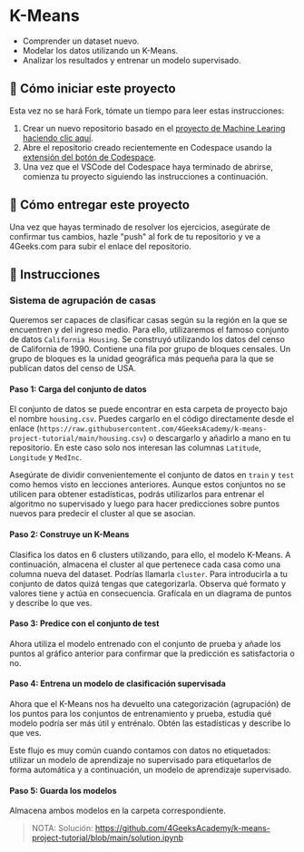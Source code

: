 <!-- hide -->
# K-Means
<!-- endhide -->

- Comprender un dataset nuevo.
- Modelar los datos utilizando un K-Means.
- Analizar los resultados y entrenar un modelo supervisado.

## 🌱  Cómo iniciar este proyecto

Esta vez no se hará Fork, tómate un tiempo para leer estas instrucciones:

1. Crear un nuevo repositorio basado en el [proyecto de Machine Learing](https://github.com/4GeeksAcademy/machine-learning-python-template/generate) [haciendo clic aquí](https://github.com/4GeeksAcademy/machine-learning-python-template).
2. Abre el repositorio creado recientemente en Codespace usando la [extensión del botón de Codespace](https://docs.github.com/en/codespaces/developing-in-codespaces/creating-a-codespace-for-a-repository#creating-a-codespace-for-a-repository).
3. Una vez que el VSCode del Codespace haya terminado de abrirse, comienza tu proyecto siguiendo las instrucciones a continuación.

## 🚛 Cómo entregar este proyecto

Una vez que hayas terminado de resolver los ejercicios, asegúrate de confirmar tus cambios, hazle "push" al fork de tu repositorio y ve a 4Geeks.com para subir el enlace del repositorio.

## 📝 Instrucciones

### Sistema de agrupación de casas

Queremos ser capaces de clasificar casas según su la región en la que se encuentren y del ingreso medio. Para ello, utilizaremos el famoso conjunto de datos `California Housing`. Se construyó utilizando los datos del censo de California de 1990. Contiene una fila por grupo de bloques censales. Un grupo de bloques es la unidad geográfica más pequeña para la que se publican datos del censo de USA.

#### Paso 1: Carga del conjunto de datos

El conjunto de datos se puede encontrar en esta carpeta de proyecto bajo el nombre `housing.csv`. Puedes cargarlo en el código directamente desde el enlace (`https://raw.githubusercontent.com/4GeeksAcademy/k-means-project-tutorial/main/housing.csv`) o descargarlo y añadirlo a mano en tu repositorio. En este caso solo nos interesan las columnas `Latitude`, `Longitude` y `MedInc`.

Asegúrate de dividir convenientemente el conjunto de datos en `train` y `test` como hemos visto en lecciones anteriores. Aunque estos conjuntos no se utilicen para obtener estadísticas, podrás utilizarlos para entrenar el algoritmo no supervisado y luego para hacer predicciones sobre puntos nuevos para predecir el cluster al que se asocian.

#### Paso 2: Construye un K-Means

Clasifica los datos en 6 clusters utilizando, para ello, el modelo K-Means. A continuación, almacena el cluster al que pertenece cada casa como una columna nueva del dataset. Podrías llamarla `cluster`. Para introducirla a tu conjunto de datos quizá tengas que categorizarla. Observa qué formato y valores tiene y actúa en consecuencia. Grafícala en un diagrama de puntos y describe lo que ves.

#### Paso 3: Predice con el conjunto de test

Ahora utiliza el modelo entrenado con el conjunto de prueba y añade los puntos al gráfico anterior para confirmar que la predicción es satisfactoria o no.

#### Paso 4: Entrena un modelo de clasificación supervisada

Ahora que el K-Means nos ha devuelto una categorización (agrupación) de los puntos para los conjuntos de entrenamiento y prueba, estudia qué modelo podría ser más útil y entrénalo. Obtén las estadísticas y describe lo que ves.

Este flujo es muy común cuando contamos con datos no etiquetados: utilizar un modelo de aprendizaje no supervisado para etiquetarlos de forma automática y a continuación, un modelo de aprendizaje supervisado.

#### Paso 5: Guarda los modelos

Almacena ambos modelos en la carpeta correspondiente.

> NOTA: Solución: https://github.com/4GeeksAcademy/k-means-project-tutorial/blob/main/solution.ipynb